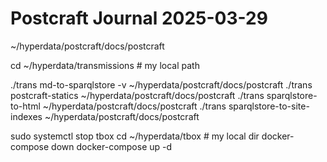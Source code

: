 # Postcraft Journal 2025-03-29

~/hyperdata/postcraft/docs/postcraft

cd ~/hyperdata/transmissions # my local path

./trans md-to-sparqlstore -v ~/hyperdata/postcraft/docs/postcraft
./trans postcraft-statics ~/hyperdata/postcraft/docs/postcraft
./trans sparqlstore-to-html ~/hyperdata/postcraft/docs/postcraft
./trans sparqlstore-to-site-indexes ~/hyperdata/postcraft/docs/postcraft


sudo systemctl stop tbox
cd ~/hyperdata/tbox # my local dir
docker-compose down
docker-compose up -d
